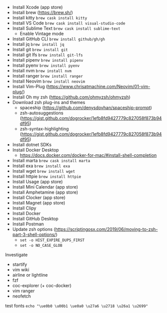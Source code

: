* Install Xcode (app store)
* Install brew (https://brew.sh/)
* Install kitty `brew cask install kitty`
* Install VS Code `brew cask install visual-studio-code`
* Install Sublime Text `brew cask install sublime-text`
  * Enable Vintage mode
* Install GitHub CLI `brew install github/gh/gh`
* Install jq `brew install jq`
* Install git `brew install git`
* Install git lfs `brew install git-lfs`
* Install pipenv `brew install pipenv`
* Install pyenv `brew install pyenv`
* Install nvm `brew install nvm`
* Install ranger `brew install ranger`
* Install Neovim `brew install neovim`
* Install Vim-Plug (https://www.chrisatmachine.com/Neovim/01-vim-plug/)
* Install Oh my zsh (https://github.com/ohmyzsh/ohmyzsh)
* Download zsh plug-ins and themes
  * spaceship (https://github.com/denysdovhan/spaceship-prompt)
  * zsh-autosuggestions (https://gist.github.com/dogrocker/1efb8fd9427779c827058f873b94df95)
  * zsh-syntax-highlighting (https://gist.github.com/dogrocker/1efb8fd9427779c827058f873b94df95)
* Install dotnet SDKs
* Install Docker Desktop
  * https://docs.docker.com/docker-for-mac/#install-shell-completion
* Install marta `brew cask install marta`
* Install exa `brew install exa`
* Install wget `brew install wget`
* Install httpie `brew install httpie`
* Install Usage (app store)
* Install Mini Calendar (app store)
* Install Amphetamine (app store)
* Install Clocker (app store)
* Install Magnet (app store)
* Install Clipy
* Install Docker
* Install GitHub Desktop
* Install Postman
* Update zsh options (https://scriptingosx.com/2019/06/moving-to-zsh-part-3-shell-options/)
  * `set -o HIST_EXPIRE_DUPS_FIRST`
  * `set -o NO_CASE_GLOB`


Investigate
* startify
* vim wiki
* airline or lightline
* fzf
* coc-explorer (+ coc-docker)
* vim ranger
* neofetch





test fonts
`echo "\ue0b0 \u00b1 \ue0a0 \u27a6 \u2718 \u26a1 \u2699"`

